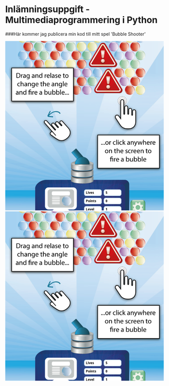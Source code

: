 # Inlämningsuppgift - Multimediaprogrammering i Python

###Här kommer jag publicera min kod till mitt spel 'Bubble Shooter'

![help screen](graphics/helpScreen/1.png)
![help screen 2](graphics/helpScreen/1.png)
